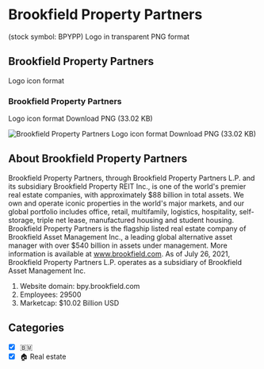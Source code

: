 # Brookfield Property Partners
 (stock symbol: BPYPP) Logo in transparent PNG format

## Brookfield Property Partners
 Logo icon format

### Brookfield Property Partners
 Logo icon format Download PNG (33.02 KB)

![Brookfield Property Partners
 Logo icon format Download PNG (33.02 KB)](/img/orig/BPYPP-31969385.png)

## About Brookfield Property Partners


Brookfield Property Partners, through Brookfield Property Partners L.P. and its subsidiary Brookfield Property REIT Inc., is one of the world's premier real estate companies, with approximately $88 billion in total assets. We own and operate iconic properties in the world's major markets, and our global portfolio includes office, retail, multifamily, logistics, hospitality, self-storage, triple net lease, manufactured housing and student housing. Brookfield Property Partners is the flagship listed real estate company of Brookfield Asset Management Inc., a leading global alternative asset manager with over $540 billion in assets under management. More information is available at www.brookfield.com. As of July 26, 2021, Brookfield Property Partners L.P. operates as a subsidiary of Brookfield Asset Management Inc.

1. Website domain: bpy.brookfield.com
2. Employees: 29500
3. Marketcap: $10.02 Billion USD


## Categories
- [x] 🇧🇲
- [x] 🏠 Real estate
